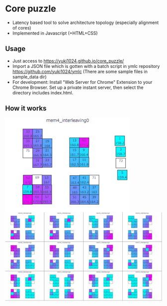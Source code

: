 # Core puzzle
- Latency based tool to solve architecture topology (especially alignment of cores)
- Implemented in Javascript (+HTML+CSS)

## Usage
- Just access to https://yuki1024.github.io/core_puzzle/
- Import a JSON file which is gotten with a batch script in ymlc repository https://github.com/yuki1024/ymlc (There are some sample files in sample_data dir)
- For development: Install "Web Server for Chrome" Extension to your Chrome Browser. Set up a private instant server, then select the directory includes index.html.

## How it works
<img src="/img/core_puzzle0.gif" width="400">
<img src="/img/core_puzzle.gif" width="900">

